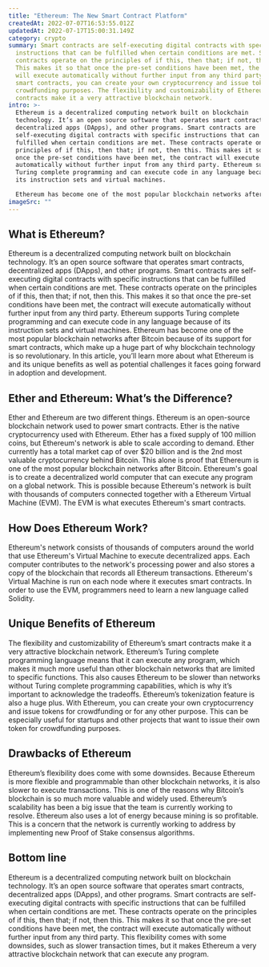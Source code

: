 ```yaml
---
title: "Ethereum: The New Smart Contract Platform"
createdAt: 2022-07-07T16:53:55.012Z
updatedAt: 2022-07-17T15:00:31.149Z
category: crypto
summary: Smart contracts are self-executing digital contracts with specific
  instructions that can be fulfilled when certain conditions are met. Smart
  contracts operate on the principles of if this, then that; if not, then this.
  This makes it so that once the pre-set conditions have been met, the contract
  will execute automatically without further input from any third party. With
  smart contracts, you can create your own cryptocurrency and issue tokens for
  crowdfunding purposes. The flexibility and customizability of Ethereum’s smart
  contracts make it a very attractive blockchain network.
intro: >-
  Ethereum is a decentralized computing network built on blockchain
  technology. It’s an open source software that operates smart contracts,
  decentralized apps (DApps), and other programs. Smart contracts are
  self-executing digital contracts with specific instructions that can be
  fulfilled when certain conditions are met. These contracts operate on the
  principles of if this, then that; if not, then this. This makes it so that
  once the pre-set conditions have been met, the contract will execute
  automatically without further input from any third party. Ethereum supports
  Turing complete programming and can execute code in any language because of
  its instruction sets and virtual machines. 

  Ethereum has become one of the most popular blockchain networks after Bitcoin because of its support for smart contracts, which make up a huge part of why blockchain technology is so revolutionary. In this article, you’ll learn more about what Ethereum is and its unique benefits as well as potential challenges it faces going forward in adoption and development.
imageSrc: ""
---
```


## What is Ethereum?

Ethereum is a decentralized computing network built on blockchain technology. It’s an open source software that operates smart contracts, decentralized apps (DApps), and other programs. Smart contracts are self-executing digital contracts with specific instructions that can be fulfilled when certain conditions are met. These contracts operate on the principles of if this, then that; if not, then this. This makes it so that once the pre-set conditions have been met, the contract will execute automatically without further input from any third party. Ethereum supports Turing complete programming and can execute code in any language because of its instruction sets and virtual machines.
Ethereum has become one of the most popular blockchain networks after Bitcoin because of its support for smart contracts, which make up a huge part of why blockchain technology is so revolutionary. In this article, you’ll learn more about what Ethereum is and its unique benefits as well as potential challenges it faces going forward in adoption and development.

## Ether and Ethereum: What’s the Difference?

Ether and Ethereum are two different things. Ethereum is an open-source blockchain network used to power smart contracts. Ether is the native cryptocurrency used with Ethereum. Ether has a fixed supply of 100 million coins, but Ethereum's network is able to scale according to demand. Ether currently has a total market cap of over $20 billion and is the 2nd most valuable cryptocurrency behind Bitcoin. This alone is proof that Ethereum is one of the most popular blockchain networks after Bitcoin.
Ethereum's goal is to create a decentralized world computer that can execute any program on a global network. This is possible because Ethereum's network is built with thousands of computers connected together with a Ethereum Virtual Machine (EVM). The EVM is what executes Ethereum's smart contracts.

## How Does Ethereum Work?

Ethereum's network consists of thousands of computers around the world that use Ethereum's Virtual Machine to execute decentralized apps. Each computer contributes to the network's processing power and also stores a copy of the blockchain that records all Ethereum transactions.
Ethereum's Virtual Machine is run on each node where it executes smart contracts. In order to use the EVM, programmers need to learn a new language called Solidity.

## Unique Benefits of Ethereum

The flexibility and customizability of Ethereum’s smart contracts make it a very attractive blockchain network. Ethereum’s Turing complete programming language means that it can execute any program, which makes it much more useful than other blockchain networks that are limited to specific functions. This also causes Ethereum to be slower than networks without Turing complete programming capabilities, which is why it’s important to acknowledge the tradeoffs.
Ethereum’s tokenization feature is also a huge plus. With Ethereum, you can create your own cryptocurrency and issue tokens for crowdfunding or for any other purpose. This can be especially useful for startups and other projects that want to issue their own token for crowdfunding purposes.

## Drawbacks of Ethereum

Ethereum’s flexibility does come with some downsides. Because Ethereum is more flexible and programmable than other blockchain networks, it is also slower to execute transactions. This is one of the reasons why Bitcoin’s blockchain is so much more valuable and widely used. Ethereum’s scalability has been a big issue that the team is currently working to resolve.
Ethereum also uses a lot of energy because mining is so profitable. This is a concern that the network is currently working to address by implementing new Proof of Stake consensus algorithms.

## Bottom line

Ethereum is a decentralized computing network built on blockchain technology. It’s an open source software that operates smart contracts, decentralized apps (DApps), and other programs. Smart contracts are self-executing digital contracts with specific instructions that can be fulfilled when certain conditions are met. These contracts operate on the principles of if this, then that; if not, then this. This makes it so that once the pre-set conditions have been met, the contract will execute automatically without further input from any third party.
This flexibility comes with some downsides, such as slower transaction times, but it makes Ethereum a very attractive blockchain network that can execute any program.
